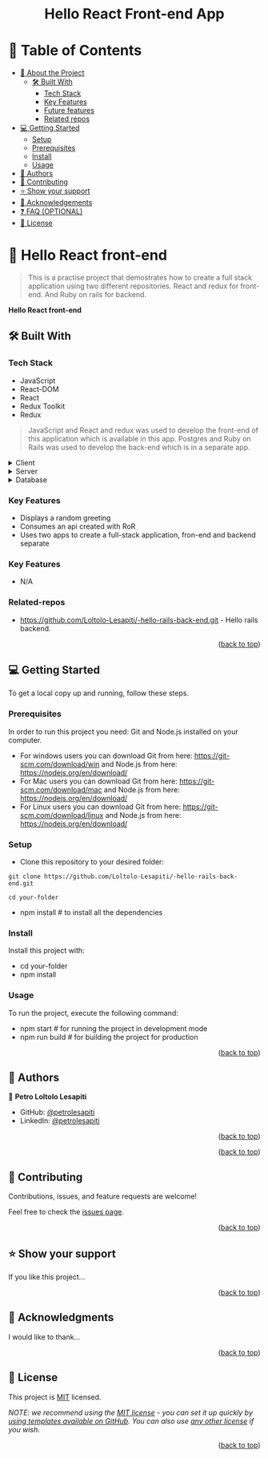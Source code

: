 <a name="readme-top"></a>

<div align="center">
  
  
  <h1>Hello React Front-end App</h1>
</div>

# 📗 Table of Contents

- [📖 About the Project](#about-project)
  - [🛠 Built With](#built-with)
    - [Tech Stack](#tech-stack)
    - [Key Features](#key-features)
    - [Future features](#future-features)
    - [Related repos](#related-repos)
- [💻 Getting Started](#getting-started)
  - [Setup](#setup)
  - [Prerequisites](#prerequisites)
  - [Install](#install)
  - [Usage](#usage)
- [👥 Authors](#authors)
- [🤝 Contributing](#contributing)
- [⭐️ Show your support](#support)
- [🙏 Acknowledgements](#acknowledgements)
- [❓ FAQ (OPTIONAL)](#faq)
- [📝 License](#license)

# 📖 Hello React front-end <a name="about-project"></a>

> This is a practise project that demostrates how to create a full stack application using two different repositories. React and redux for front-end. And Ruby on rails for backend.

**Hello React front-end**

## 🛠 Built With <a name="built-with"></a>

### Tech Stack <a name="tech-stack"></a>

- JavaScript
- React-DOM
- React
- Redux Toolkit
- Redux

> JavaScript and React and redux was used to develop the front-end of this application which is available in this app. Postgres and Ruby on Rails was used to develop the back-end which is in a separate app.

<details>
  <summary>Client</summary>
  <ul>
    <li><a href="https://reactjs.org/">React.js</a></li>
  </ul>
</details>

<details>
  <summary>Server</summary>
  <ul>
    <li><a href="https://nodejs.com/">node.js</a></li>
  </ul>
</details>

<details>
<summary>Database</summary>
  <ul>
    <li><a href="https://www.postgresql.org/">PostgreSQL</a></li>
  </ul>
</details>

### Key Features <a name="key-features"></a>

- Displays a random greeting
- Consumes an api created with RoR
- Uses two apps to create a full-stack application, fron-end and backend separate

### Key Features <a name="key-features"></a>

- N/A

### Related-repos <a name="Related-repos"></a>

- https://github.com/Loltolo-Lesapiti/-hello-rails-back-end.git - Hello rails backend.

<p align="right">(<a href="#readme-top">back to top</a>)</p>

## 💻 Getting Started <a name="getting-started"></a>

To get a local copy up and running, follow these steps.

### Prerequisites

In order to run this project you need: Git and Node.js installed on your computer.

- For windows users you can download Git from here: https://git-scm.com/download/win and Node.js from here: https://nodejs.org/en/download/
- For Mac users you can download Git from here: https://git-scm.com/download/mac and Node.js from here: https://nodejs.org/en/download/
- For Linux users you can download Git from here: https://git-scm.com/download/linux and Node.js from here: https://nodejs.org/en/download/

### Setup

- Clone this repository to your desired folder:

`git clone https://github.com/Loltolo-Lesapiti/-hello-rails-back-end.git`

`cd your-folder`

- npm install # to install all the dependencies

### Install

Install this project with:

- cd your-folder
- npm install

### Usage

To run the project, execute the following command:

- npm start # for running the project in development mode
- npm run build # for building the project for production

<p align="right">(<a href="#readme-top">back to top</a>)</p>

## 👥 Authors <a name="authors"></a>

👤 **Petro Loltolo Lesapiti**

- GitHub: [@petrolesapiti](https://github.com/Loltolo-Lesapiti)
- LinkedIn: [@petrolesapiti](https://www.linkedin.com/in/petrolesapitiloltolo/)

<p align="right">(<a href="#readme-top">back to top</a>)</p>

<p align="right">(<a href="#readme-top">back to top</a>)</p>

## 🤝 Contributing <a name="contributing"></a>

Contributions, issues, and feature requests are welcome!

Feel free to check the [issues page](../../issues/).

<p align="right">(<a href="#readme-top">back to top</a>)</p>

## ⭐️ Show your support <a name="support"></a>

If you like this project...

<p align="right">(<a href="#readme-top">back to top</a>)</p>

## 🙏 Acknowledgments <a name="acknowledgements"></a>

I would like to thank...

<p align="right">(<a href="#readme-top">back to top</a>)</p>

## 📝 License <a name="license"></a>

This project is [MIT](./LICENSE.txt) licensed.

_NOTE: we recommend using the [MIT license](https://choosealicense.com/licenses/mit/) - you can set it up quickly by [using templates available on GitHub](https://docs.github.com/en/communities/setting-up-your-project-for-healthy-contributions/adding-a-license-to-a-repository). You can also use [any other license](https://choosealicense.com/licenses/) if you wish._

<p align="right">(<a href="#readme-top">back to top</a>)</p>
